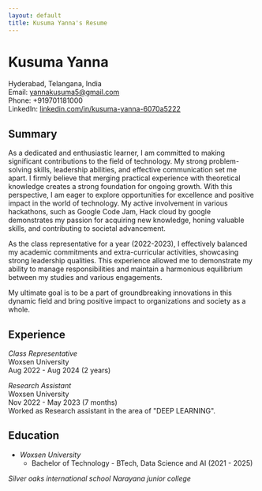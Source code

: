 ```yaml
---
layout: default
title: Kusuma Yanna's Resume
---
```


# Kusuma Yanna

Hyderabad, Telangana, India  
Email: yannakusuma5@gmail.com  
Phone: +919701181000  
LinkedIn: [linkedin.com/in/kusuma-yanna-6070a5222](https://www.linkedin.com/in/kusuma-yanna-6070a5222)

## Summary

As a dedicated and enthusiastic learner, I am committed to making significant contributions to the field of technology. My strong problem-solving skills, leadership abilities, and effective communication set me apart. I firmly believe that merging practical experience with theoretical knowledge creates a strong foundation for ongoing growth. With this perspective, I am eager to explore opportunities for excellence and positive impact in the world of technology. My active involvement in various hackathons, such as Google Code Jam, Hack cloud by google demonstrates my passion for acquiring new knowledge, honing valuable skills, and contributing to societal advancement.

As the class representative for a year (2022-2023), I effectively balanced my academic commitments and extra-curricular activities, showcasing strong leadership qualities. This experience allowed me to demonstrate my ability to manage responsibilities and maintain a harmonious equilibrium between my studies and various engagements.

My ultimate goal is to be a part of groundbreaking innovations in this dynamic field and bring positive impact to organizations and society as a whole.

## Experience

*Class Representative*  
Woxsen University  
Aug 2022 - Aug 2024 (2 years)

*Research Assistant*  
Woxsen University  
Nov 2022 - May 2023 (7 months)  
Worked as Research assistant in the area of "DEEP LEARNING".

## Education

- *Woxsen University*
  - Bachelor of Technology - BTech, Data Science and AI (2021 - 2025)

*Silver oaks international school* 
*Narayana junior college* 
